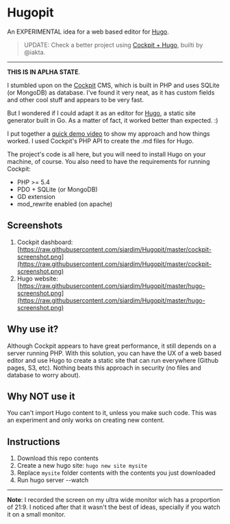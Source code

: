 # Hugopit
An EXPERIMENTAL idea for a web based editor for [Hugo](http://gohugo.io).

> UPDATE: Check a better project using [Cockpit + Hugo](https://github.com/iakta/hugocockpit), builti by @iakta.

---

**THIS IS IN APLHA STATE**.

I stumbled upon on the [Cockpit](http://www.getcockpit.com ) CMS, which is built in PHP and uses SQLite (or MongoDB) as database. I've found it very neat, as it has custom fields and other cool stuff and appears to be very fast. 

But I wondered if I could adapt it as an editor for [Hugo](http://gohugo.io), a static site generator built in Go. As a matter of fact, it worked better than expected. :)

I put together a [quick demo video](https://www.youtube.com/watch?v=jJzMCTH5z-c) to show my approach and how things worked. I used Cockpit's PHP API to create the .md files for Hugo. 

The project's code is all here, but you will need to install Hugo on your machine, of course. You also need to have the requirements for running Cockpit:

- PHP >= 5.4
- PDO + SQLite (or MongoDB)
- GD extension
- mod_rewrite enabled (on apache)


## Screenshots
1. Cockpit dashboard: [https://raw.githubusercontent.com/sjardim/Hugopit/master/cockpit-screenshot.png](https://raw.githubusercontent.com/sjardim/Hugopit/master/cockpit-screenshot.png)
2. Hugo website: [https://raw.githubusercontent.com/sjardim/Hugopit/master/hugo-screenshot.png](https://raw.githubusercontent.com/sjardim/Hugopit/master/hugo-screenshot.png)

## Why use it?

Although Cockpit appears to have great performance, it still depends on a server running PHP. With this solution, you can have the UX of a web based editor and use Hugo to create a static site that can run everywhere (Github pages, S3, etc). Nothing beats this approach in security (no files and database to worry about). 

## Why NOT use it

You can't import Hugo content to it, unless you make such code. This was an experiment and only works on creating new content.

## Instructions

1. Download this repo contents
2. Create a new hugo site: `hugo new site mysite`
3. Replace `mysite` folder contents with the contents  you just downloaded
4. Run hugo server --watch

---
**Note**: I recorded the screen on my ultra wide monitor wich has a proportion of 21:9. I noticed after that it wasn't the best of ideas, specially if you watch it on a small monitor.

